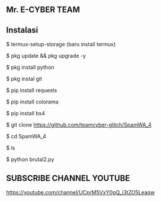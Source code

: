 ## Mr. E-CYBER TEAM

## Instalasi

$ termux-setup-storage (baru install termux)

$ pkg update && pkg upgrade -y

$ pkg install python

$ pkg instal git

$ pip install requests

$ pip install colorama

$ pip install bs4

$ git clone https://github.com/teamcyber-glitch/SpamWA_4

$ cd SpamWA_4

$ ls

$ python brutal2.py

## SUBSCRIBE CHANNEL YOUTUBE

https://youtube.com/channel/UCprM5VxY0pQ_i3tZO5Leaqw
